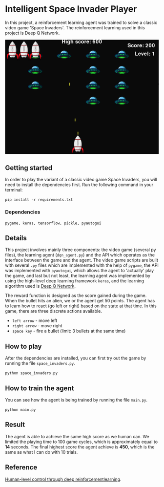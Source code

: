 Intelligent Space Invader Player  
==========================================
In this project, a reinforcement learning agent was trained to solve a classic
video game 'Space Invaders'. The reinforcement learning used in this project is Deep Q Network.

![screen shot](https://github.com/chingandy/intelligent-space-invaders-player/blob/master/images/screenshot.png)

## Getting started
In order to play the variant of a classic video game Space Invaders, you will need to install the dependencies first. Run the following command in your terminal:

`pip install -r requirements.txt`

### Dependencies
`pygame, keras, tensorflow, pickle, pyautogui`

## Details   
This project involves mainly three components: the video game (several py files), the learning agent (`dqn_agent.py`) and the API which operates as the interface between the game and the agent. The video game scripts are built with several `.py` files which are implemented with the help of `pygame`, the API was implemented with `pyautogui`, which allows the agent to 'actually' play the game, and last but not least, the learning agent was implemented by using the high-level deep learning framework `keras`, and the learning algorithm used is [Deep Q Network](http://files.davidqiu.com//research/nature14236.pdf).

The reward function is designed as the score gained during the game. When the bullet hits an alien, we or the agent get 50 points. The agent has to learn how to react (go left or right) based on the state at that time. In this game, there are three discrete actions available.

* `left arrow` - move left
* `right arrow` - move right   
* `space key`  - fire a bullet (limit: 3 bullets at the same time)


## How to play
After the dependencies are installed, you can first try out the game by running the
file `space_invaders.py`.

`python space_invaders.py`

## How to train the agent  
You can see how the agent is being trained by running the file `main.py`.

`python main.py`



## Result  
The agent is able to achieve the same high score as we human can. We limited the playing time to 100 game cycles, which is approximately equal to **14** seconds. The final highest score the agent achieve is **450**, which is the same as what I can do with 10 trials.






## Reference
 [Human-level control through deep reinforcementlearning](http://files.davidqiu.com//research/nature14236.pdf).
